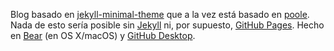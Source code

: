 Blog basado en [jekyll-minimal-theme](http://henrythemes.github.io/jekyll-minimal-theme/) que a la vez está basado en [poole](https://github.com/poole/poole). Nada de esto sería posible sin [Jekyll](https://github.com/jekyll/jekyll) ni, por supuesto, [GitHub Pages](https://pages.github.com). Hecho en [Bear](http://bear-writer.com/) (en OS X/macOS) y [GitHub Desktop](https://desktop.github.com).

